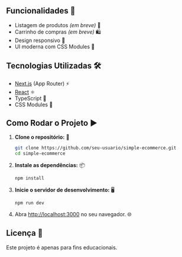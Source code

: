 ## Funcionalidades 🚀

- Listagem de produtos _(em breve)_ 🛒
- Carrinho de compras _(em breve)_ 🛍️
- Design responsivo 📱
- UI moderna com CSS Modules 🎨

## Tecnologias Utilizadas 🛠️

- [Next.js](https://nextjs.org/) (App Router) ⚡
- [React](https://react.dev/) ⚛️
- TypeScript 📝
- CSS Modules 💅

## Como Rodar o Projeto ▶️

1. **Clone o repositório:** 📂
   ```bash
   git clone https://github.com/seu-usuario/simple-ecommerce.git
   cd simple-ecommerce
   ```

2. **Instale as dependências:** 📦
   ```bash
   npm install
   ```

3. **Inicie o servidor de desenvolvimento:** 🖥️
   ```bash
   npm run dev
   ```

4. Abra [http://localhost:3000](http://localhost:3000) no seu navegador. 🌐

## Licença 📄

Este projeto é apenas para fins educacionais.